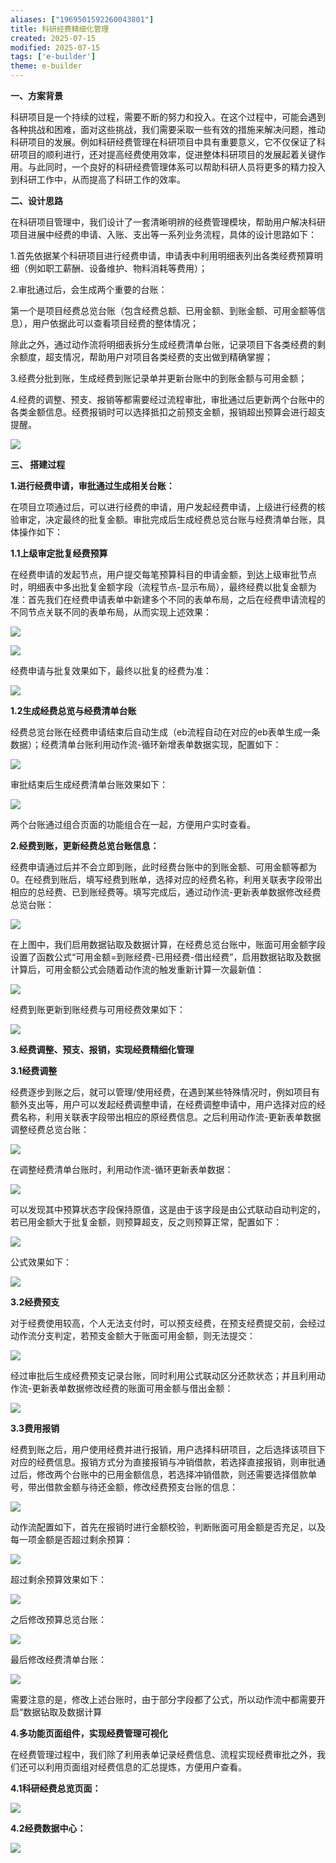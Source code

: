 ```yaml
---
aliases: ["1969501592260043801"]
title: 科研经费精细化管理
created: 2025-07-15
modified: 2025-07-15
tags: ['e-builder']
theme: e-builder
---
```


**一、方案背景**

科研项目是一个持续的过程，需要不断的努力和投入。在这个过程中，可能会遇到各种挑战和困难，面对这些挑战，我们需要采取一些有效的措施来解决问题，推动科研项目的发展。例如科研经费管理在科研项目中具有重要意义，它不仅保证了科研项目的顺利进行，还对提高经费使用效率，促进整体科研项目的发展起着关键作用。与此同时，一个良好的科研经费管理体系可以帮助科研人员将更多的精力投入到科研工作中，从而提高了科研工作的效率。

**二、设计思路**

在科研项目管理中，我们设计了一套清晰明辨的经费管理模块，帮助用户解决科研项目进展中经费的申请、入账、支出等一系列业务流程，具体的设计思路如下：

1.首先依据某个科研项目进行经费申请，申请表中利用明细表列出各类经费预算明细（例如职工薪酬、设备维护、物料消耗等费用）；

2.审批通过后，会生成两个重要的台账：

第一个是项目经费总览台账（包含经费总额、已用金额、到账金额、可用金额等信息），用户依据此可以查看项目经费的整体情况；

除此之外，通过动作流将明细表拆分生成经费清单台账，记录项目下各类经费的剩余额度，超支情况，帮助用户对项目各类经费的支出做到精确掌握；

3.经费分批到账，生成经费到账记录单并更新台账中的到账金额与可用金额；

4.经费的调整、预支、报销等都需要经过流程审批，审批通过后更新两个台账中的各类金额信息。经费报销时可以选择抵扣之前预支金额，报销超出预算会进行超支提醒。

![](https://myhelpdoc.oss-cn-heyuan.aliyuncs.com/mdimages/77024c4b11348b906edd50720ab6152f.jpg)

**三、 搭建过程**

**1.进行经费申请，审批通过生成相关台账：**

在项目立项通过后，可以进行经费的申请，用户发起经费申请，上级进行经费的核验审定，决定最终的批复金额。审批完成后生成经费总览台账与经费清单台账，具体操作如下：

**1.1上级审定批复经费预算**

在经费申请的发起节点，用户提交每笔预算科目的申请金额，到达上级审批节点时，明细表中多出批复金额字段（流程节点-显示布局），最终经费以批复金额为准：首先我们在经费申请表单中新建多个不同的表单布局，之后在经费申请流程的不同节点关联不同的表单布局，从而实现上述效果：

![](https://myhelpdoc.oss-cn-heyuan.aliyuncs.com/mdimages/0b8c861c58a22bfc83edf27cf75f56f6.jpg)

![](https://myhelpdoc.oss-cn-heyuan.aliyuncs.com/mdimages/e6647274437404f6160083d010140cad.jpg)

经费申请与批复效果如下，最终以批复的经费为准：

![](https://myhelpdoc.oss-cn-heyuan.aliyuncs.com/mdimages/09d068a3b43f72574039fd291c0bede3.jpg)

**1.2生成经费总览与经费清单台账**

经费总览台账在经费申请结束后自动生成（eb流程自动在对应的eb表单生成一条数据）；经费清单台账利用动作流-循环新增表单数据实现，配置如下：

![](https://myhelpdoc.oss-cn-heyuan.aliyuncs.com/mdimages/44f456bfee9c30e381f309265e4c9d51.jpg)

审批结束后生成经费清单台账效果如下：

![](https://myhelpdoc.oss-cn-heyuan.aliyuncs.com/mdimages/cf2e1cae48b3c40e15a65eb449881cd0.jpg)

两个台账通过组合页面的功能组合在一起，方便用户实时查看。

**2.经费到账，更新经费总览台账信息：**

经费申请通过后并不会立即到账，此时经费台账中的到账金额、可用金额等都为0。在经费到账后，填写经费到账单，选择对应的经费名称，利用关联表字段带出相应的总经费、已到账经费等。填写完成后，通过动作流-更新表单数据修改经费总览台账：

![](https://myhelpdoc.oss-cn-heyuan.aliyuncs.com/mdimages/0397eab002209f89091a601f70ec3342.jpg)

在上图中，我们启用数据钻取及数据计算，在经费总览台账中，账面可用金额字段设置了函数公式“可用金额=到账经费-已用经费-借出经费”，启用数据钻取及数据计算后，可用金额公式会随着动作流的触发重新计算一次最新值：

![](https://myhelpdoc.oss-cn-heyuan.aliyuncs.com/mdimages/2d69e3142ff96c973d9d68876cb284f8.jpg)

经费到账更新到账经费与可用经费效果如下：

![](https://myhelpdoc.oss-cn-heyuan.aliyuncs.com/mdimages/9a74f52415fdeaf5df7ad13c78a937a7.jpg)

**3.经费调整、预支、报销，实现经费精细化管理**

**3.1经费调整**

经费逐步到账之后，就可以管理/使用经费，在遇到某些特殊情况时，例如项目有额外支出等，用户可以发起经费调整申请，在经费调整申请中，用户选择对应的经费名称，利用关联表字段带出相应的原经费信息。之后利用动作流-更新表单数据调整经费总览台账：

![](https://myhelpdoc.oss-cn-heyuan.aliyuncs.com/mdimages/e85a1a64469de1f9a8fc6b6d254925f5.jpg)

在调整经费清单台账时，利用动作流-循环更新表单数据：

![](https://myhelpdoc.oss-cn-heyuan.aliyuncs.com/mdimages/b05666e8af17aa3d8855d5b8f7c81714.jpg)

可以发现其中预算状态字段保持原值，这是由于该字段是由公式联动自动判定的，若已用金额大于批复金额，则预算超支，反之则预算正常，配置如下：

![](https://myhelpdoc.oss-cn-heyuan.aliyuncs.com/mdimages/e645e139f0c365cc528c7bf60cd6890e.jpg)

公式效果如下：

![](https://myhelpdoc.oss-cn-heyuan.aliyuncs.com/mdimages/f7f95a115743488ff354916afaff0334.jpg)

**3.2经费预支**

对于经费使用较高，个人无法支付时，可以预支经费，在预支经费提交前，会经过动作流分支判定，若预支金额大于账面可用金额，则无法提交：

![](https://myhelpdoc.oss-cn-heyuan.aliyuncs.com/mdimages/77233d94d8ac0567cb27a12ebd58c7b6.jpg)

经过审批后生成经费预支记录台账，同时利用公式联动区分还款状态；并且利用动作流-更新表单数据修改经费的账面可用金额与借出金额：

![](https://myhelpdoc.oss-cn-heyuan.aliyuncs.com/mdimages/418107a15a4a94aa40cccc37fd241f56.jpg)

**3.3费用报销**

经费到账之后，用户使用经费并进行报销，用户选择科研项目，之后选择该项目下对应的经费信息。报销方式分为直接报销与冲销借款，若选择直接报销，则审批通过后，修改两个台账中的已用金额信息，若选择冲销借款，则还需要选择借款单号，带出借款金额与待还金额，修改经费预支台账的信息：

![](https://myhelpdoc.oss-cn-heyuan.aliyuncs.com/mdimages/dedb71a2eb21e42797e25f0947eed3f1.jpg)

动作流配置如下，首先在报销时进行金额校验，判断账面可用金额是否充足，以及每一项金额是否超过剩余预算：

![](https://myhelpdoc.oss-cn-heyuan.aliyuncs.com/mdimages/a88da15386d90c96a23cba5bf1d04a18.jpg)

超过剩余预算效果如下：

![](https://myhelpdoc.oss-cn-heyuan.aliyuncs.com/mdimages/a8757374e2a61904189c1a46706c15ea.jpg)

之后修改预算总览台账：

![](https://myhelpdoc.oss-cn-heyuan.aliyuncs.com/mdimages/97e2f9445a66a2d887143d565d8ff0b8.jpg)

最后修改经费清单台账：

![](https://myhelpdoc.oss-cn-heyuan.aliyuncs.com/mdimages/bda80bf33be6d91b66673f8f0a9a7894.jpg)

需要注意的是，修改上述台账时，由于部分字段都了公式，所以动作流中都需要开启“数据钻取及数据计算

**4.多功能页面组件，实现经费管理可视化**

在经费管理过程中，我们除了利用表单记录经费信息、流程实现经费审批之外，我们还可以利用页面组对经费信息的汇总提炼，方便用户查看。

**4.1科研经费总览页面：**

![](https://myhelpdoc.oss-cn-heyuan.aliyuncs.com/mdimages/7276c276b850fb3668633be030d3e1f2.jpg)

**4.2经费数据中心：**

**![](https://myhelpdoc.oss-cn-heyuan.aliyuncs.com/mdimages/45a03e842fdc9e7ac53eac8ca4291cac.jpg)**

